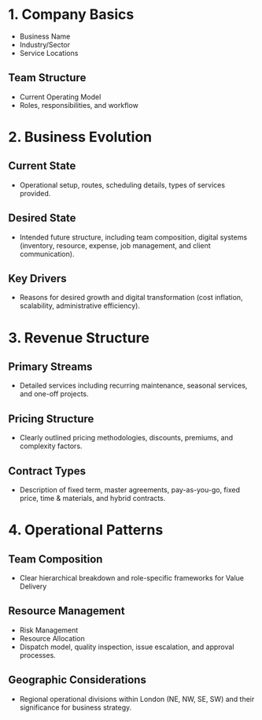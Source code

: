 # 1. Company Basics
- Business Name
- Industry/Sector
- Service Locations
## Team Structure
- Current Operating Model
- Roles, responsibilities, and workflow
  
# 2. Business Evolution
## Current State
- Operational setup, routes, scheduling details, types of services provided.
## Desired State
- Intended future structure, including team composition, digital systems (inventory, resource, expense, job management, and client communication).
## Key Drivers
- Reasons for desired growth and digital transformation (cost inflation, scalability, administrative efficiency).

# 3. Revenue Structure
## Primary Streams
- Detailed services including recurring maintenance, seasonal services, and one-off projects.
## Pricing Structure
- Clearly outlined pricing methodologies, discounts, premiums, and complexity factors.
## Contract Types
- Description of fixed term, master agreements, pay-as-you-go, fixed price, time & materials, and hybrid contracts.

# 4. Operational Patterns
## Team Composition
- Clear hierarchical breakdown and role-specific frameworks for Value Delivery
## Resource Management
- Risk Management
- Resource Allocation
- Dispatch model, quality inspection, issue escalation, and approval processes.
## Geographic Considerations
- Regional operational divisions within London (NE, NW, SE, SW) and their significance for business strategy.
